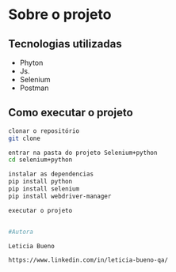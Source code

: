 # Sobre o projeto



## Tecnologias utilizadas
- Phyton
- Js.
- Selenium
- Postman


## Como executar o projeto

```bash
clonar o repositório
git clone

entrar na pasta do projeto Selenium+python
cd selenium+python

instalar as dependencias
pip install python
pip install selenium
pip install webdriver-manager

executar o projeto


#Autora

Leticia Bueno

https://www.linkedin.com/in/leticia-bueno-qa/
